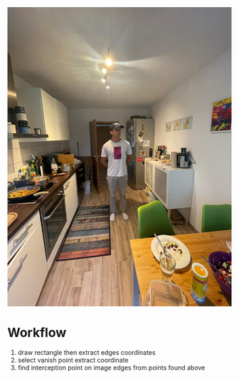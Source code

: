 ![Alt text](cocina.JPG)

# Workflow

1. draw rectangle then extract  edges coordinates
2. select vanish point extract coordinate
3. find interception point on image edges from points found above

